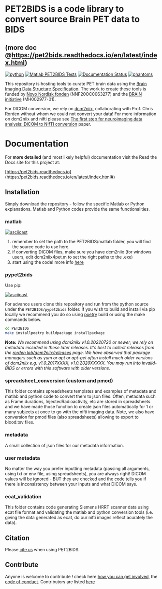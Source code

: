 # PET2BIDS is a code library to convert source Brain PET data to BIDS 

## (more doc @https://pet2bids.readthedocs.io/en/latest/index.html)

[![python](https://github.com/openneuropet/PET2BIDS/actions/workflows/python.yaml/badge.svg)](https://github.com/openneuropet/PET2BIDS/actions/workflows/python.yaml)
[![Matlab PET2BIDS Tests](https://github.com/openneuropet/PET2BIDS/actions/workflows/matlab.yaml/badge.svg)](https://github.com/openneuropet/PET2BIDS/actions/workflows/matlab.yaml) 
[![Documentation Status](https://readthedocs.org/projects/pet2bids/badge/?version=latest)](https://pet2bids.readthedocs.io/en/latest/?badge=latest)
[![phantoms](https://github.com/openneuropet/PET2BIDS/actions/workflows/phantoms.yaml/badge.svg?event=push)](https://github.com/openneuropet/PET2BIDS/actions/workflows/phantoms.yaml)

This repository is hosting tools to curate PET brain data using the [Brain Imaging Data Structure Specification](https://bids-specification.readthedocs.io/en/stable/04-modality-specific-files/09-positron-emission-tomography.html). The work to create these tools is funded by [Novo Nordisk fonden](https://novonordiskfonden.dk/en/) (NNF20OC0063277) and the [BRAIN initiative](https://braininitiative.nih.gov/) (MH002977-01).

For DICOM conversion, we rely on [dcm2niix](https://www.nitrc.org/plugins/mwiki/index.php/dcm2nii:MainPage), 
collaborating with Prof. Chris Rorden without whom we could not convert your data! For more information on dcm2niix 
and nifti please see [The first step for neuroimaging data analysis: DICOM to NIfTI conversion](https://www.ncbi.nlm.nih.gov/pubmed/26945974) paper.


# Documentation

For **more detailed** (and most likely helpful) documentation visit the Read the Docs site for this project at:

[https://pet2bids.readthedocs.io](https://pet2bids.readthedocs.io/en/latest/index.html#)

## Installation

Simply download the repository - follow the specific Matlab or Python explanations. Matlab and Python codes provide the same functionalities.

### matlab

[![asciicast](https://asciinema.org/a/RPxiHW6afISPmWYFBOGKWNem1.svg)](https://asciinema.org/a/RPxiHW6afISPmWYFBOGKWNem1)

1) remember to set the path to the PET2BIDS/matlab folder, you will find the source code to use here.
2) if converting DICOM files, make sure you have dcm2niix (for windows users, edit dcm2niix4pet.m to set the right paths to the .exe)
3) start using the code! more info [here](https://github.com/openneuropet/PET2BIDS/tree/main/matlab#readme)

### pypet2bids

Use pip:

[![asciicast](https://asciinema.org/a/TZJg5BglDMFM2fEEX9dSpnJEy.svg)](https://asciinema.org/a/TZJg5BglDMFM2fEEX9dSpnJEy)

For advance users clone this repository and run from the python source under the `PET2BIDS/pypet2bids` folder. If you 
wish to build and install via pip locally we recommend you do so using [poetry](https://python-poetry.org/) build or
using the make commands below.

```bash
cd PET2BIDS
make installpoetry buildpackage installpackage
```

**Note:**
*We recommend using dcm2niix v1.0.20220720 or newer; we rely on metadata included in these later releases. It's best to 
collect releases from the [rorden lab/dcm2niix/releases](https://github.com/rordenlab/dcm2niix/releases) page. We have
observed that package managers such as yum or apt or apt-get often install much older versions of dcm2niix e.g. 
v1.0.2017XXXX, v1.0.2020XXXXX. You may run into invalid-BIDS or errors with this software with older versions.* 


### spreadsheet_conversion (custom and pmod)

This folder contains spreadsheets templates and examples of metadata and matlab and python code to convert them to json files. Often, metadata such as Frame durations, InjectedRadioactivity, etc are stored in spreadsheets and we have made those function to create json files automatically for 1 or many subjects at once to go with the nifti imaging data. Note, we also have conversion for pmod files (also spreadsheets) allowing to export to blood.tsv files.

### metadata

A small collection of json files for our metadata information. 

### user metadata 

No matter the way you prefer inputting metadata (passing all arguments, using txt or env file, using spreadsheets), you are always right! DICOM values will be ignored - BUT they are checked and the code tells you if there is inconsistency between your inputs and what DICOM says.

### ecat_validation

This folder contains code generating Siemens HRRT scanner data using ecat file format and validating the matlab and python conversion tools (i.e. giving the data generated as ecat, do our nifti images reflect acurately the data).

## Citation 

Please [cite us](CITATION.cff) when using PET2BIDS.

## Contribute

Anyone is welcome to contribute ! check here [how you can get involved](contributing.md), the [code of conduct](code_of_conduct.md). Contributors are listed [here](contributors.md)
